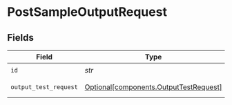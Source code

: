 # PostSampleOutputRequest


## Fields

| Field                                                                              | Type                                                                               | Required                                                                           | Description                                                                        |
| ---------------------------------------------------------------------------------- | ---------------------------------------------------------------------------------- | ---------------------------------------------------------------------------------- | ---------------------------------------------------------------------------------- |
| `id`                                                                               | *str*                                                                              | :heavy_check_mark:                                                                 | Output Id                                                                          |
| `output_test_request`                                                              | [Optional[components.OutputTestRequest]](../../models/shared/outputtestrequest.md) | :heavy_minus_sign:                                                                 | OutputTestRequest object                                                           |